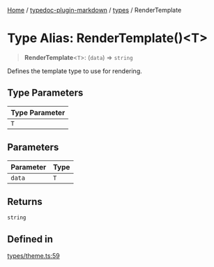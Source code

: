 [Home](../../../README.md) / [typedoc-plugin-markdown](../../README.md) / [types](../README.md) / RenderTemplate

# Type Alias: RenderTemplate()\<T>

> **RenderTemplate**\<`T`>: (`data`) => `string`

Defines the template type to use for rendering.

## Type Parameters

| Type Parameter |
| -------------- |
| `T`            |

## Parameters

| Parameter | Type |
| --------- | ---- |
| `data`    | `T`  |

## Returns

`string`

## Defined in

[types/theme.ts:59](https://github.com/typedoc2md/typedoc-plugin-markdown/blob/main/packages/typedoc-plugin-markdown/src/types/theme.ts#L59)

